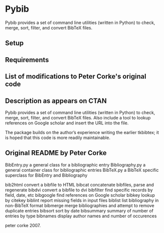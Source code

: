 # Pybib

Pybib provides a set of command line utilities (written in Python) to check, merge, sort, filter, and convert BibTeX files.

## Setup

## Requirements

## List of modifications to Peter Corke's original code

## Description as appears on CTAN

Pybib provides a set of command line utilities (written in Python) to check, merge, sort, filter, and convert BibTeX files. Also include a tool to lookup references on Google scholar and insert the URL into the file.

The package builds on the author’s experience writing the earlier tkbibtex; it is hoped that this code is more readily maintainable.

## Original README by Peter Corke

BibEntry.py	a general class for a bibliographic entry
Bibliography.py	a general container class for bibliographic entries
BibTeX.py	a BibTeX specific superclass for BibEntry and Bibliography

bib2html	convert a bibfile to HTML
bibcat		concatenate bibfiles, parse and regenerate
bibdvi		convert a bibfile to dvi
bibfilter	find specific records by field, date, etc
bibgoogle	find references on Google scholar
bibkey		lookup by citekey
biblint		report missing fields in input files
biblist		list bibliography in non-BibTeX format
bibmerge	merge bibliographies and attempt to remove duplicate entries
bibsort		sort by date
bibsummary	summary of number of entries by type
bibnames	display author names and number of occurences


peter corke  2007.
